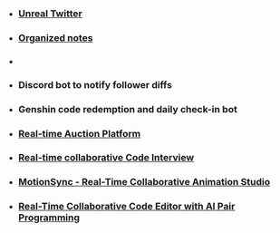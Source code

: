 
- ### [Unreal Twitter](https://chatgpt.com/c/684edfcd-d558-800c-9005-2b04ed5a92aa) 
- ### [Organized notes](https://chatgpt.com/c/68772e30-f914-800c-9ad9-963558477045) 
- ### []()
- ### Discord bot to notify follower diffs
- ### Genshin code redemption and daily check-in bot
- ### [Real-time Auction Platform](https://grok.com/share/bGVnYWN5_c537cc9d-9ed7-4a65-82ef-3c993255425f) 
- ### [Real-time collaborative Code Interview](https://chat.deepseek.com/a/chat/s/854dc5f0-3d6a-4b5b-b506-b832e0d98191) 
- ### [MotionSync - Real-Time Collaborative Animation Studio](https://chat.qwen.ai/c/7fa30b2a-8304-4956-9daa-d4ac306bad62) 
- ### [Real-Time Collaborative Code Editor with AI Pair Programming](https://chat.qwen.ai/c/3dcda405-7381-45bc-b5d7-d1296e36d615) 